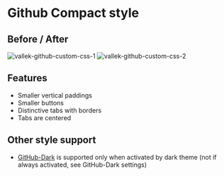 # Github Compact style

## Before / After
![vallek-github-custom-css-1](https://github.com/Vallek/vallek-github-custom-css/assets/22982571/52b574e8-ea52-4be4-87c3-55879dadc425)
![vallek-github-custom-css-2](https://github.com/Vallek/vallek-github-custom-css/assets/22982571/00667131-6ce9-419b-8e22-9b6dc64cea47)

## Features
* Smaller vertical paddings
* Smaller buttons
* Distinctive tabs with borders
* Tabs are centered

## Other style support
* [GitHub-Dark](https://github.com/StylishThemes/GitHub-Dark) is supported only when activated by dark theme (not if always activated, see GitHub-Dark settings)
